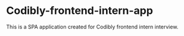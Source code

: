 # Codibly-frontend-intern-app
This is a SPA application created for Codibly frontend intern interview.
